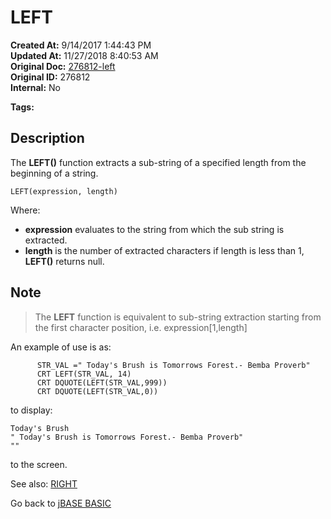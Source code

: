 # LEFT

**Created At:** 9/14/2017 1:44:43 PM  
**Updated At:** 11/27/2018 8:40:53 AM  
**Original Doc:** [276812-left](https://docs.jbase.com/36868-jbase-basic/276812-left)  
**Original ID:** 276812  
**Internal:** No  

**Tags:**
<badge text='string handling' vertical='middle' />

## Description

The **LEFT()** function extracts a sub-string of a specified length from the beginning of a string.

```
LEFT(expression, length)
```

Where:

- **expression** evaluates to the string from which the sub string is extracted.
- **length** is the number of extracted characters if length is less than 1, **LEFT()** returns null.

## Note

> The **LEFT** function is equivalent to sub-string extraction starting from the first character position, i.e. expression[1,length]

An example of use is as:

```
      STR_VAL =" Today's Brush is Tomorrows Forest.- Bemba Proverb"
      CRT LEFT(STR_VAL, 14)
      CRT DQUOTE(LEFT(STR_VAL,999))
      CRT DQUOTE(LEFT(STR_VAL,0))
```

to display:

```
Today's Brush
" Today's Brush is Tomorrows Forest.- Bemba Proverb"
""
```

to the screen.

See also: [RIGHT](./../right)

Go back to [jBASE BASIC](./../README.md)
